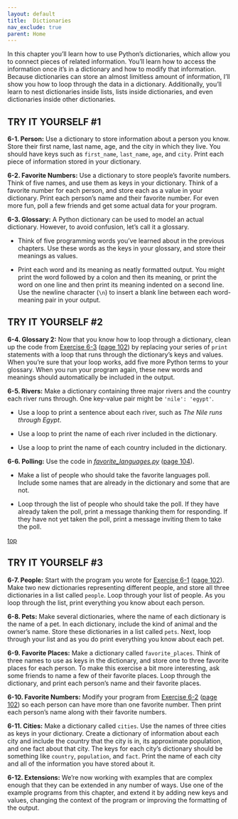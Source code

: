```yaml
---
layout: default
title:  Dictionaries
nav_exclude: true
parent: Home
---
```


In this chapter you’ll learn how to use Python’s dictionaries, which
allow you to connect pieces of related information. You’ll learn how to
access the information once it’s in a dictionary and how to modify that
information. Because dictionaries can store an almost limitless amount
of information, I’ll show you how to loop through the data in a
dictionary. Additionally, you’ll learn to nest dictionaries inside
lists, lists inside dictionaries, and even dictionaries inside other
dictionaries.

## TRY IT YOURSELF #1

<span id="ch6exe1"></span>**6-1. Person:** Use a dictionary to store
information about a person you know. Store their first name, last name,
age, and the city in which they live. You should have keys such as
`first_name`, `last_name`, `age`, and `city`. Print each piece of
information stored in your dictionary.

<span id="ch6exe2"></span>**6-2. Favorite Numbers:** Use a dictionary to
store people&rsquo;s favorite numbers. Think of five names, and use them as
keys in your dictionary. Think of a favorite number for each person, and
store each as a value in your dictionary. Print each person&rsquo;s name and
their favorite number. For even more fun, poll a few friends and get
some actual data for your program.

<span id="ch6exe3"></span>**6-3. Glossary:** A Python dictionary can be
used to model an actual dictionary. However, to avoid confusion, let&rsquo;s
call it a glossary.

- Think of five programming words you&rsquo;ve learned about in the previous
chapters. Use these words as the keys in your glossary, and store their
meanings as values.

- Print each word and its meaning as neatly formatted output. You might
print the word followed by a colon and then its meaning, or print the
word on one line and then print its meaning indented on a second line.
Use the newline character (`\n`) to insert a blank line between each
word-meaning pair in your output.

## TRY IT YOURSELF #2

<span id="ch6exe4"></span>**6-4. Glossary 2:** Now that you know how to
loop through a dictionary, clean up the code from [Exercise
6-3](#ch6exe3) ([page 102](#ch6exe3)) by replacing
your series of `print` statements with a loop that runs through the
dictionary&rsquo;s keys and values. When you&rsquo;re sure that your loop works, add
five more Python terms to your glossary. When you run your program
again, these new words and meanings should automatically be included in
the output.

<span id="ch6exe5"></span>**6-5. Rivers:** Make a dictionary containing
three major rivers and the country each river runs through. One
key-value pair might be `'nile': 'egypt'`.

- Use a loop to print a sentence about each river, such as *The Nile
runs through Egypt*.

- Use a loop to print the name of each river included in the dictionary.

- Use a loop to print the name of each country included in the
dictionary.

<span id="ch6exe6"></span>**6-6. Polling:** Use the code in
[*favorite_languages.py*](./favorite_languages.py) ([page 104](./favorite_languages.py)).

- Make a list of people who should take the favorite languages poll.
Include some names that are already in the dictionary and some that are
not.

- Loop through the list of people who should take the poll. If they have
already taken the poll, print a message thanking them for responding. If
they have not yet taken the poll, print a message inviting them to take
the poll.


[top](#top)

## TRY IT YOURSELF #3

<span id="ch6exe7"></span>**6-7. People:** Start with the program you
wrote for [Exercise 6-1]() ([page
102](#page_102)). Make two new dictionaries representing
different people, and store all three dictionaries in a list called
`people`. Loop through your list of people. As you loop through the
list, print everything you know about each person.

<span id="page_115"></span><span id="ch6exe8"></span>**6-8. Pets:** Make
several dictionaries, where the name of each dictionary is the name of a
pet. In each dictionary, include the kind of animal and the owner&rsquo;s
name. Store these dictionaries in a list called `pets`. Next, loop
through your list and as you do print everything you know about each
pet.

<span id="ch6exe9"></span>**6-9. Favorite Places:** Make a dictionary
called `favorite_places`. Think of three names to use as keys in the
dictionary, and store one to three favorite places for each person. To
make this exercise a bit more interesting, ask some friends to name a
few of their favorite places. Loop through the dictionary, and print
each person&rsquo;s name and their favorite places.

<span id="ch6exe10"></span>**6-10. Favorite Numbers:** Modify your
program from [Exercise 6-2]() ([page
102](#page_102)) so each person can have more than one favorite
number. Then print each person&rsquo;s name along with their favorite numbers.

<span id="ch6exe11"></span>**6-11. Cities:** Make a dictionary called
`cities`. Use the names of three cities as keys in your dictionary.
Create a dictionary of information about each city and include the
country that the city is in, its approximate population, and one fact
about that city. The keys for each city&rsquo;s dictionary should be something
like `country`, `population`, and `fact`. Print the name of each city
and all of the information you have stored about it.

<span id="ch6exe12"></span>**6-12. Extensions:** We&rsquo;re now working with
examples that are complex enough that they can be extended in any number
of ways. Use one of the example programs from this chapter, and extend
it by adding new keys and values, changing the context of the program or
improving the formatting of the output.

